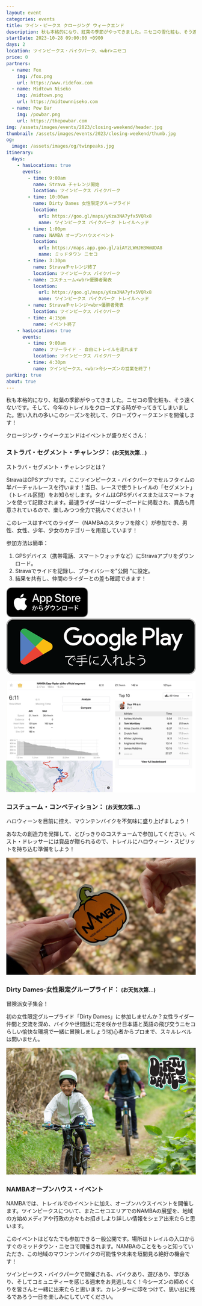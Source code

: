 ```yaml
---
layout: event
categories: events
title: ツイン・ピークス クロージング ウィークエンド
description: 秋も本格的になり、紅葉の季節がやってきました。ニセコの雪化粧も、そう遠くないです。そして、今年のトレイルをクローズする時がやってきてしまいました。思い入れの多いこのシーズンを祝して、クローズウィークエンドを開催します！
startDate: 2023-10-28 09:00:00 +0900
days: 2
location: ツインピークス・バイクパーク、<wbr>ニセコ
price: 0
partners:
  - name: Fox
    img: /fox.png
    url: https://www.ridefox.com
  - name: Midtown Niseko
    img: /midtown.png
    url: https://midtownniseko.com
  - name: Pow Bar
    img: /powbar.png
    url: https://thepowbar.com
img: /assets/images/events/2023/closing-weekend/header.jpg
thumbnail: /assets/images/events/2023/closing-weekend/thumb.jpg
og:
  image: /assets/images/og/twinpeaks.jpg
itinerary:
  days:
    - hasLocations: true
      events:
        - time: 9:00am
          name: Strava チャレンジ開始
          location: ツインピークス バイクパーク
        - time: 10:00am
          name: Dirty Dames 女性限定グループライド
          location:
            url: https://goo.gl/maps/yKza3NA7yfx5VQRx8
            name: ツインピークス バイクパーク トレイルヘッド
        - time: 1:00pm
          name: NAMBA オープンハウスイベント
          location:
            url: https://maps.app.goo.gl/aiAYzLWHJH3WmUDA8
            name: ミッドタウン ニセコ
        - time: 3:30pm
          name: Stravaチャレンジ終了
          location: ツインピークス バイクパーク
        - name: コスチューム<wbr>優勝者発表
          location:
            url: https://goo.gl/maps/yKza3NA7yfx5VQRx8
            name: ツインピークス バイクパーク トレイルヘッド
        - name: Stravaチャレンジ<wbr>優勝者発表
          location: ツインピークス バイクパーク
        - time: 4:15pm
          name: イベント終了
    - hasLocations: true
      events:
        - time: 9:00am
          name: フリーライド - 自由にトレイルを走れます
          location: ツインピークス バイクパーク
        - time: 4:30pm
          name: ツインピークス、<wbr>今シーズンの営業を終了！
parking: true
about: true
---
```

<p class="ja">秋も<wbr>本格的に<wbr>なり、<wbr>紅葉の<wbr>季節が<wbr>やってきました。<wbr>ニセコの<wbr>雪化粧も、<wbr>そう<wbr>遠くないです。<wbr>そして、<wbr>今年の<wbr>トレイルを<wbr>クローズする<wbr>時が<wbr>やってきてしまいました。<wbr>思い入れの<wbr>多い<wbr>この<wbr>シーズンを<wbr>祝して、<wbr>クローズウィークエンドを<wbr>開催します！</p>

<p class="ja">クロージング・ウイークエンドは<wbr>イベントが<wbr>盛りだくさん<wbr>：</p>

### <span class="ja">ストラバ・<wbr>セグメント・チャレンジ： <small>(お天気次第...)</small></span>
<p class="ja">ストラバ・<wbr>セグメント・チャレンジとは？</p>

<p class="ja">Stravaは<wbr>GPSアプリです。<wbr>ここツインピークス・バイクパークで<wbr>セルフタイムの<wbr>半バーチャルレースを<wbr>行います！<wbr>当日、<wbr>レースで<wbr>使う<wbr>トレイルの<wbr>「セグメント」<wbr>（トレイル区間）を<wbr>お知らせします。<wbr>タイムは<wbr>GPSデバイスまたは<wbr>スマートフォンを<wbr>使って<wbr>記録されます。<wbr>最速ライダーは<wbr>リーダーボードに<wbr>掲載され、<wbr>賞品も<wbr>用意されているので、<wbr>楽しみつつ全力で<wbr>挑んでください！！</p>

<p class="ja">この<wbr>レースは<wbr>すべての<wbr>ライダー<wbr>（NAMBAの<wbr>スタッフを<wbr>除く）が<wbr>参加でき、<wbr>男性、<wbr>女性、<wbr>少年、<wbr>少女の<wbr>カテゴリーを<wbr>用意しています！</p>

<p class="ja">参加方法は<wbr>簡単：</p>

1. <span class="ja">GPSデバイス（携帯電話、<wbr>スマートウォッチなど）に<wbr>Stravaアプリを<wbr>ダウンロード。</span>
1. <span class="ja">Stravaで<wbr>ライドを<wbr>記録し、<wbr>プライバシーを<wbr> "公開 "に<wbr>設定。</span>
1. <span class="ja">結果を<wbr>共有し、<wbr>仲間の<wbr>ライダーとの<wbr>差も<wbr>確認できます！</span>


<div class="download">
  <a href="https://apps.apple.com/jp/app/strava-ランニング-ライド-ハイキング/id426826309"><img src="/assets/images/apps/app-store.ja.svg" /></a>
  <a href="https://play.google.com/store/apps/details?id=com.strava"><img src="/assets/images/apps/google-play.ja.png" /></a>
</div>

![](/assets/images/events/2023/closing-weekend/strava.jpg)

### <span class="ja">コスチューム・コンペティション： <small>(お天気次第...)</small></span>

<p class="ja">ハロウィーンを<wbr>目前に<wbr>控え、<wbr>マウンテンバイクを<wbr>不気味に<wbr>盛り上げましょう！</p>

<p class="ja">あなたの<wbr>創造力を<wbr>発揮して、と<wbr>びっきりの<wbr>コスチュームで<wbr>参加してください。ベスト・ドレッサーには<wbr>賞品が<wbr>贈られるので、<wbr>トレイルに<wbr>ハロウィーン・スピリットを<wbr>持ち込む<wbr>準備を<wbr>しよう！</p>

![](/assets/images/events/2023/closing-weekend/pumpkin.jpg)

### <span class="ja">Dirty Dames-女性限定グループライド： <small>(お天気次第...)</small></span>

<p class="ja">冒険派女子集合！</p>

<p class="ja">初の<wbr>女性限定グループライド<wbr>「Dirty Dames」に<wbr>参加しませんか？<wbr>女性ライダー仲間と<wbr>交流を<wbr>深め、<wbr>バイクや<wbr>世間話に<wbr>花を<wbr>咲かせ日本語と<wbr>英語の<wbr>飛び交う<wbr>ニセコらしい<wbr>愉快な<wbr>環境で<wbr>一緒に<wbr>冒険しましょう<wbr>!初心者から<wbr>プロまで、<wbr>スキルレベルは<wbr>問いません。</p>

![](/assets/images/events/2023/closing-weekend/dirtydames.jpg)

### <span class="ja">NAMBAオープンハウス・イベント</span>

<p class="ja">NAMBAでは、<wbr>トレイルでの<wbr>イベントに<wbr>加え、<wbr>オープンハウスイベントを<wbr>開催します。<wbr>ツインピークスに<wbr>ついて、<wbr>また<wbr>ニセコエリアでの<wbr>NAMBAの<wbr>展望を、<wbr>地域の<wbr>方始めメディアや<wbr>行政の<wbr>方々も<wbr>お招きしより<wbr>詳しい<wbr>情報を<wbr>シェア出来たらと<wbr>思います。</p>

<p class="ja">この<wbr>イベントは<wbr>どなたでも<wbr>参加できる<wbr>一般公開です。<wbr>場所は<wbr>トレイルの<wbr>入口から<wbr>すぐの<wbr>ミッドタウン・ニセコで<wbr>開催されます。<wbr>NAMBAの<wbr>ことを<wbr>もっと<wbr>知っていただき、<wbr>この<wbr>地域の<wbr>マウンテンバイクの<wbr>可能性や<wbr>未来を<wbr>垣間<wbr>見る<wbr>絶好の<wbr>機会です！</p>

<p class="ja">ツインピークス・バイクパークで<wbr>開催される、<wbr>バイクあり、<wbr>遊びあり、<wbr>学びあり、<wbr>そして<wbr>コミュニティーを<wbr>感じる<wbr>週末を<wbr>お見逃しなく！<wbr>今<wbr>シーズンの<wbr>締めくくりを<wbr>皆さんと<wbr>一緒に<wbr>出来たらと<wbr>思います。<wbr>カレンダーに<wbr>印を<wbr>つけて、<wbr>思い出に<wbr>残るであろう<wbr>一日を<wbr>楽しみに<wbr>していてください。</p>


